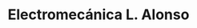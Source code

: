 ---
title: "Electromecánica L. Alonso"
url: /san-isidro/electromecanica-l-alonso/
shop: Autowerkstatt
---